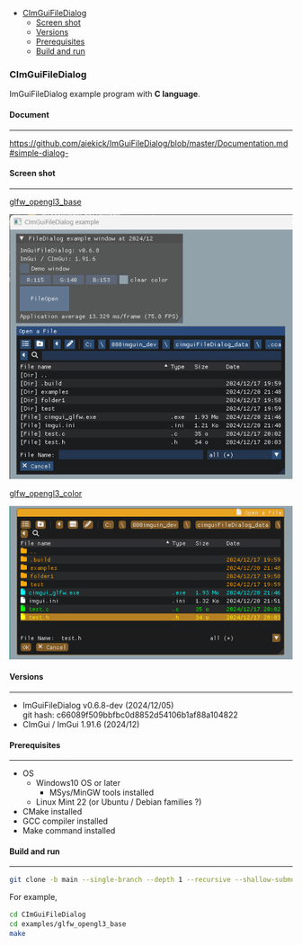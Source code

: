 <!-- START doctoc generated TOC please keep comment here to allow auto update -->
<!-- DON'T EDIT THIS SECTION, INSTEAD RE-RUN doctoc TO UPDATE -->

- [CImGuiFileDialog](#cimguifiledialog)
  - [Screen shot](#screen-shot)
  - [Versions](#versions)
  - [Prerequisites](#prerequisites)
  - [Build and run](#build-and-run)

<!-- END doctoc generated TOC please keep comment here to allow auto update -->

### CImGuiFileDialog

ImGuiFileDialog example program with **C language**.

#### Document 

---

https://github.com/aiekick/ImGuiFileDialog/blob/master/Documentation.md#simple-dialog-

#### Screen shot

---

[glfw_opengl3_base](examples/glfw_opengl3_base/main.c)

![alt](img/glfw_opengl3_base.png)

[glfw_opengl3_color](examples/glfw_opengl3_color/main.c)

![alt](img/glfw_opengl3_color.png)

#### Versions

---

- ImGuiFileDialog  v0.6.8-dev (2024/12/05)  
git hash: c66089f509bbfbc0d8852d54106b1af88a104822
- CImGui / ImGui 1.91.6 (2024/12)

#### Prerequisites

---
- OS
   - Windows10 OS or later
      - MSys/MinGW tools installed
   - Linux Mint 22 (or Ubuntu / Debian families ?)
- CMake installed 
- GCC compiler installed
- Make command installed

#### Build and run

---

```sh
git clone -b main --single-branch --depth 1 --recursive --shallow-submodules https://github.com/dinau/CImGuiFileDialog
```

For example,

```sh
cd CImGuiFileDialog
cd examples/glfw_opengl3_base
make
```

